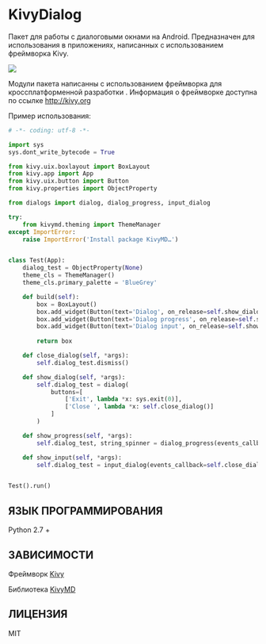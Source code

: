 KivyDialog
========

Пакет для работы с диалоговыми окнами на Android. Предназначен для использования в приложениях, написанных с использованием фреймворка Kivy.

<img src="https://raw.githubusercontent.com/HeaTTheatR/KivyDialogs/master/Screenshot.png" 
align="center"/>

Модули пакета написанны с использованием фреймворка для  кроссплатформенной разработки <Kivy>.
Информация о фреймворке <Kivy> доступна по ссылке http://kivy.org

Пример использования:

```python
# -*- coding: utf-8 -*-

import sys
sys.dont_write_bytecode = True

from kivy.uix.boxlayout import BoxLayout
from kivy.app import App
from kivy.uix.button import Button
from kivy.properties import ObjectProperty

from dialogs import dialog, dialog_progress, input_dialog

try:
    from kivymd.theming import ThemeManager
except ImportError:
    raise ImportError('Install package KivyMD…')


class Test(App):
    dialog_test = ObjectProperty(None)
    theme_cls = ThemeManager()
    theme_cls.primary_palette = 'BlueGrey'

    def build(self):
        box = BoxLayout()
        box.add_widget(Button(text='Dialog', on_release=self.show_dialog))
        box.add_widget(Button(text='Dialog progress', on_release=self.show_progress))
        box.add_widget(Button(text='Dialog input', on_release=self.show_input))
 
        return box

    def close_dialog(self, *args):
        self.dialog_test.dismiss()

    def show_dialog(self, *args):
        self.dialog_test = dialog(
            buttons=[
                ['Exit', lambda *x: sys.exit(0)],
                ['Close ', lambda *x: self.close_dialog()]
            ]
        )

    def show_progress(self, *args):
        self.dialog_test, string_spinner = dialog_progress(events_callback=self.close_dialog)

    def show_input(self, *args):
        self.dialog_test = input_dialog(events_callback=self.close_dialog)


Test().run()
```

ЯЗЫК ПРОГРАММИРОВАНИЯ
----------------------
Python 2.7 +

ЗАВИСИМОСТИ
-----------
Фреймворк [Kivy](http://kivy.org/docs/installation/installation.html)

Библиотека [KivyMD](https://gitlab.com/kivymd/KivyMD)

ЛИЦЕНЗИЯ
--------
MIT

